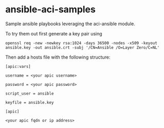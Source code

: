 # ansible-aci-samples
Sample ansible playbooks leveraging the aci-ansible module.

To try them out first generate a key pair using
```
openssl req -new -newkey rsa:1024 -days 36500 -nodes -x509 -keyout ansible.key -out ansible.crt -subj '/CN=Ansible /O=Layer Zero/C=NL'
```
Then add a hosts file with the following structure:
```
[apic:vars]

username = <your apic username>

password = <your apic password>

script_user = ansible

keyfile = ansible.key

[apic]

<your apic fqdn or ip address>
```
